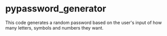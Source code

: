 # pypassword_generator
This code generates a random password based on the user's input of how many letters, symbols and numbers they want.
